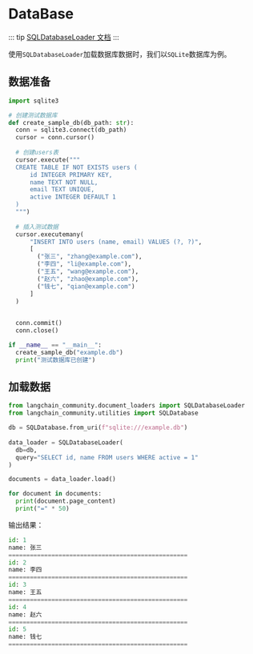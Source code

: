 # DataBase
::: tip
[SQLDatabaseLoader 文档](https://python.langchain.com/api_reference/community/document_loaders/langchain_community.document_loaders.sql_database.SQLDatabaseLoader.html)
:::

使用`SQLDatabaseLoader`加载数据库数据时，我们以`SQLite`数据库为例。

## 数据准备
```py
import sqlite3

# 创建测试数据库
def create_sample_db(db_path: str):
  conn = sqlite3.connect(db_path)
  cursor = conn.cursor()
  
  # 创建users表
  cursor.execute("""
  CREATE TABLE IF NOT EXISTS users (
      id INTEGER PRIMARY KEY,
      name TEXT NOT NULL,
      email TEXT UNIQUE,
      active INTEGER DEFAULT 1
  )
  """)
  
  # 插入测试数据
  cursor.executemany(
      "INSERT INTO users (name, email) VALUES (?, ?)",
      [
        ("张三", "zhang@example.com"),
        ("李四", "li@example.com"),
        ("王五", "wang@example.com"),
        ("赵六", "zhao@example.com"),
        ("钱七", "qian@example.com")
      ]
  )

  
  conn.commit()
  conn.close()

if __name__ == "__main__":
  create_sample_db("example.db")
  print("测试数据库已创建")
```

## 加载数据

```py
from langchain_community.document_loaders import SQLDatabaseLoader
from langchain_community.utilities import SQLDatabase

db = SQLDatabase.from_uri(f"sqlite:///example.db")
    
data_loader = SQLDatabaseLoader(
  db=db,
  query="SELECT id, name FROM users WHERE active = 1"
)

documents = data_loader.load()

for document in documents:
  print(document.page_content)
  print("=" * 50)

```
输出结果：
```py
id: 1
name: 张三
==================================================
id: 2
name: 李四
==================================================
id: 3
name: 王五
==================================================
id: 4
name: 赵六
==================================================
id: 5
name: 钱七
==================================================
```